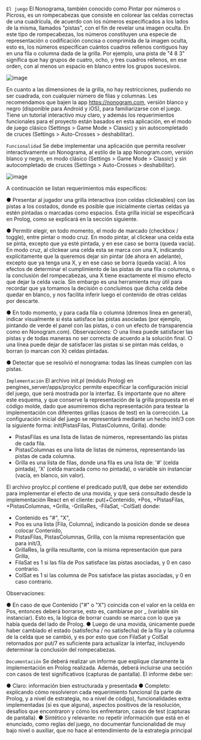`El juego`
El Nonograma, también conocido como Pintar por números o Picross, es un rompecabezas
que consiste en colorear las celdas correctas de una cuadrícula, de acuerdo con los números
especificados a los lados de la misma, llamados "pistas", con el fin de revelar una imagen
oculta. En este tipo de rompecabezas, los números constituyen una especie de representación
o codificación concisa o comprimida de la imagen oculta, esto es, los números especifican
cuántos cuadros rellenos contiguos hay en una fila o columna dada de la grilla. Por ejemplo,
una pista de "4 8 3" significa que hay grupos de cuatro, ocho, y tres cuadros rellenos, en ese
orden, con al menos un espacio en blanco entre los grupos sucesivos.

![image](https://github.com/ItsMassi/PrologProject/assets/90329965/86d846ff-cc07-463d-8f93-0c021ced9653)

En cuanto a las dimensiones de la grilla, no hay restricciones, pudiendo no ser cuadrada, con
cualquier número de filas y columnas.
Les recomendamos que bajen la app https://nonogram.com, versión blanco y negro (disponible
para Android y iOS), para familiarizarse con el juego. Tiene un tutorial interactivo muy claro, y
además los requerimientos funcionales para el proyecto están basados en esta aplicación, en
el modo de juego clásico (Settings > Game Mode > Classic) y sin autocompletado de cruces
(Settings > Auto-Crosses > deshabilitar).

`Funcionalidad`
Se debe implementar una aplicación que permita resolver interactivamente un Nonograma, al
estilo de la app Nonogram.com, versión blanco y negro, en modo clásico (Settings > Game
Mode > Classic) y sin autocompletado de cruces (Settings > Auto-Crosses > deshabilitar).

![image](https://github.com/ItsMassi/PrologProject/assets/90329965/1146ec27-01e2-40d9-b4dd-061cc645f7c5)

A continuación se listan requerimientos más específicos:

● Presentar al jugador una grilla interactiva (con celdas clickeables) con las pistas a los
costados, donde es posible que inicialmente ciertas celdas ya estén pintadas o
marcadas como espacios. Esta grilla inicial se especificará en Prolog, como se explicará
en la sección siguiente.

● Permitir elegir, en todo momento, el modo de marcado (checkbox / toggle), entre pintar o
modo cruz. En modo pintar, al clickear una celda esta se pinta, excepto que ya esté
pintada, y en ese caso se borra (queda vacía). En modo cruz, al clickear una celda esta
se marca con una X, indicando explícitamente que la queremos dejar sin pintar (de
ahora en adelante), excepto que ya tenga una X, y en ese caso se borra (queda vacía).
A los efectos de determinar el cumplimiento de las pistas de una fila o columna, o la
conclusión del rompecabezas, una X tiene exactamente el mismo efecto que dejar la celda vacía.
Sin embargo es una herramienta muy útil para recordar que ya tomamos la
decisión o concluímos que dicha celda debe quedar en blanco, y nos facilita inferir luego
el contenido de otras celdas por descarte.

● En todo momento, y para cada fila o columna (diremos línea en general), indicar
visualmente si ésta satisface las pistas asociadas (por ejemplo, pintando de verde el
panel con las pistas, o con un efecto de transparencia como en Nonogram.com).
Observaciones:
○ una línea puede satisfacer las pistas y de todas maneras no ser correcta de
acuerdo a la solución final.
○ una línea puede dejar de satisfacer las pistas si se pintan más celdas, o borran
(o marcan con X) celdas pintadas.

● Detectar que se resolvió el nonograma: todas las líneas cumplen con las pistas.

`Implementación`
El archivo init.pl (módulo Prolog) en pengines_server/apps/proylcc permite especificar la
configuración inicial del juego, que será mostrada por la interfaz. Es importante que no altere
este esquema, y que conserve la representación de la grilla propuesta en el código molde,
dado que asumiremos dicha representación para testear la implementación con diferentes
grillas (casos de test) en la corrección.
La configuración inicial del juego se representará mediante un hecho init/3 con la siguiente
forma:
init(PistasFilas, PistasColumns, Grilla).
donde:
- PistasFilas es una lista de listas de números, representando las pistas de cada fila.
- PistasColumnas es una lista de listas de números, representando las pistas de cada
columna.
- Grilla es una lista de filas, donde una fila es una lista de: '#' (celda pintada), 'X'
(celda marcada como no pintada), o variable sin instanciar (vacía, en blanco, sin valor).

El archivo proylcc.pl contiene el predicado put/8, que debe ser extendido para
implementar el efecto de una movida, y que será consultado desde la implementación React en
el cliente:
put(+Contenido, +Pos, +PistasFilas, +PistasColumnas, +Grilla,
-GrillaRes, -FilaSat, -ColSat)
donde:
- Contenido es "#", "X",
- Pos es una lista [Fila, Columna], indicando la posición donde se desea colocar
Contenido,
- PistasFilas, PistasColumnas, Grilla, con la misma representación que para
init/3,
- GrillaRes, la grilla resultante, con la misma representación que para Grilla,
- FilaSat es 1 si las fila de Pos satisface las pistas asociadas, y 0 en caso contrario.
- ColSat es 1 si las columna de Pos satisface las pistas asociadas, y 0 en caso
contrario.

Observaciones:

● En caso de que Contenido ("#" o "X") coincida con el valor en la celda en Pos,
entonces deberá borrarse, esto es, cambiarse por _ (variable sin instanciar). Esto es, la
lógica de borrar cuando se marca con lo que ya había queda del lado de Prolog.
● Luego de una movida, únicamente puede haber cambiado el estado (satisfecha / no
satisfecha) de la fila y la columna de la celda que se cambió, y es por esto que con
FilaSat y ColSat retornados por put/7 es suficiente para actualizar la interfaz,
incluyendo determinar la conclusión del rompecabezas.

`Documentación`
Se deberá realizar un informe que explique claramente la implementación en Prolog
realizada.
Además, deberá incluirse una sección con casos de test significativos (capturas de pantalla).
El informe debe ser:

● Claro: información bien estructurada y presentada
● Completo: explicando cómo resolvieron cada requerimiento funcional (la parte de
Prolog, y a nivel de estrategia, no a nivel de código), funcionalidades extra
implementadas (si es que alguna), aspectos positivos de la resolución, desafíos que
encontraron y cómo los enfrentaron, casos de test (capturas de pantalla).
● Sintético y relevante: no repetir información que está en el enunciado, como reglas del
juego, no documentar funcionalidad de muy bajo nivel o auxiliar, que no hace al
entendimiento de la estrategia principal
